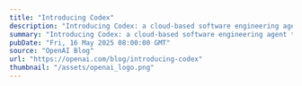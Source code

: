 ```yaml
---
title: "Introducing Codex"
description: "Introducing Codex: a cloud-based software engineering agent that can work on many tasks in parallel, powered by codex-1. With Codex, developers can simultaneously deploy multiple agents to independently handle coding tasks such as writing features, answering questions about your codebase, fixing bugs, and proposing pull requests for review."
summary: "Introducing Codex: a cloud-based software engineering agent that can work on many tasks in parallel, powered by codex-1. With Codex, developers can simultaneously deploy multiple agents to independently handle coding tasks such as writing features, answering questions about your codebase, fixing bugs, and proposing pull requests for review."
pubDate: "Fri, 16 May 2025 08:00:00 GMT"
source: "OpenAI Blog"
url: "https://openai.com/blog/introducing-codex"
thumbnail: "/assets/openai_logo.png"
---
```


